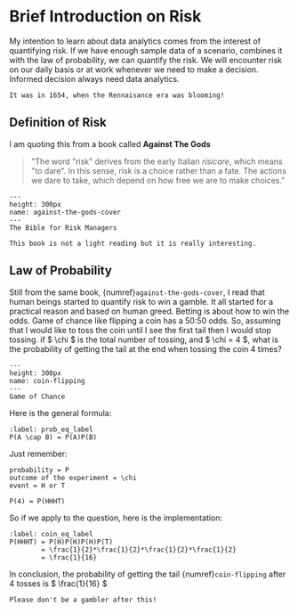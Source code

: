 # Brief Introduction on Risk

My intention to learn about data analytics comes from the interest of quantifying risk.
If we have enough sample data of a scenario, combines it with the law of probability, we can quantify the risk.
We will encounter risk on our daily basis or at work whenever we need to make a decision. 
Informed decision always need data analytics.

```{margin} When did the serious study of risk begin?
It was in 1654, when the Rennaisance era was blooming!
```

## Definition of Risk

I am quoting this from a book called **Against The Gods**

> "The word "risk" derives from the early Italian *risicare*, which means "to dare". In this sense, risk is a choice rather than a fate. The actions we dare to take, which depend on how free we are to make choices."

```{figure} https://i.gr-assets.com/images/S/compressed.photo.goodreads.com/books/1541411380l/128429.jpg
---
height: 300px
name: against-the-gods-cover
---
The Bible for Risk Managers
```

```{note}
This book is not a light reading but it is really interesting.
```

## Law of Probability

Still from the same book, {numref}`against-the-gods-cover`, I read that human beings started to quantify risk to win a gamble. It all started for a practical reason and based on human greed.
Betting is about how to win the odds. Game of chance like flipping a coin has a 50:50 odds.
So, assuming that I would like to toss the coin until I see the first tail then I would stop tossing. 
if $ \chi $ is the total number of tossing, and $ \chi = 4 $, what is the probability of getting the tail at the end when tossing the coin 4 times?

```{figure} https://cdn.pixabay.com/photo/2020/12/11/09/05/coin-flipping-5822271_1280.png
---
height: 300px
name: coin-flipping
---
Game of Chance
```

Here is the general formula:

```{math}
:label: prob_eq_label
P(A \cap B) = P(A)P(B)
```
Just remember:

```
probability = P
outcome of the experiment = \chi
event = H or T
```

```
P(4) = P(HHHT)
```


So if we apply to the question, here is the implementation:

```{math}
:label: coin_eq_label
P(HHHT) = P(H)P(H)P(H)P(T)
        = \frac{1}{2}*\frac{1}{2}*\frac{1}{2}*\frac{1}{2}
        = \frac{1}{16}
```

In conclusion, the probability of getting the tail {numref}`coin-flipping` after 4 tosses is  $ \frac{1}{16} $



```{warning}
Please don't be a gambler after this!
```
